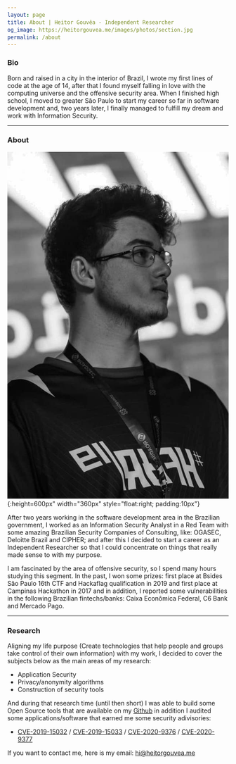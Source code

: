 ```yaml
---
layout: page
title: About | Heitor Gouvêa - Independent Researcher
og_image: https://heitorgouvea.me/images/photos/section.jpg
permalink: /about
---
```


### Bio

Born and raised in a city in the interior of Brazil, I wrote my first lines of code at the age of 14, after that I found myself falling in love with the computing universe and the offensive security area. When I finished high school, I moved to greater São Paulo to start my career so far in software development and, two years later, I finally managed to fulfill my dream and work with Information Security.

---

### About

![Image](/images/photos/profile.jpeg){:height=600px" width="360px" style="float:right; padding:10px"}

After two years working in the software development area in the Brazilian government, I worked as an Information Security Analyst in a Red Team with some amazing Brazilian Security Companies of Consulting, like: OGASEC, Deloitte Brazil and CIPHER; and after this I decided to start a career as an Independent Researcher so that I could concentrate on things that really made sense to with my purpose.

I am fascinated by the area of offensive security, so I spend many hours studying this segment. In the past, I won some prizes: first place at Bsides São Paulo 16th CTF and Hackaflag qualification in 2019 and first place at Campinas Hackathon in 2017 and in addition, I reported some vulnerabilities in the following Brazilian fintechs/banks: Caixa Econômica Federal, C6 Bank and Mercado Pago.

---

### Research

Aligning my life purpose (Create technologies that help people and groups take control of their own information) with my work, I decided to cover the subjects below as the main areas of my research:

- Application Security
- Privacy/anonymity algorithms
- Construction of security tools

And during that research time (until then short) I was able to build some Open Source tools that are available on my [Github](https://github.com/GouveaHeitor) in addition I audited some applications/software that earned me some security adivisories:

- [CVE-2019-15032](/2019/09/17/CVE-2019-15032) / [CVE-2019-15033](/2019/09/17/CVE-2019-15033) / [CVE-2020-9376](/2020/03/04/CVE-2020-9376) / [CVE-2020-9377](/2020/03/04/CVE-2020-9377)


If you want to contact me, here is my email: [hi@heitorgouvea.me](mailto:hi@heitorgouvea.me)